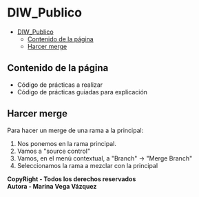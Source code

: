 # DIW_Publico
- [DIW\_Publico](#diw_publico)
  - [Contenido de la página](#contenido-de-la-página)
  - [Harcer merge](#harcer-merge)

## Contenido de la página
+ Código de prácticas a realizar
+ Código de prácticas guiadas para explicación
## Harcer merge
Para hacer un merge de una rama a la principal:
1. Nos ponemos en la rama principal.
2. Vamos a "source control" 
3. Vamos, en el menú contextual, a "Branch" -> "Merge Branch"
4. Seleccionamos la rama a mezclar con la principal

__CopyRight  - Todos los derechos reservados__  
__Autora  - Marina Vega Vázquez__
